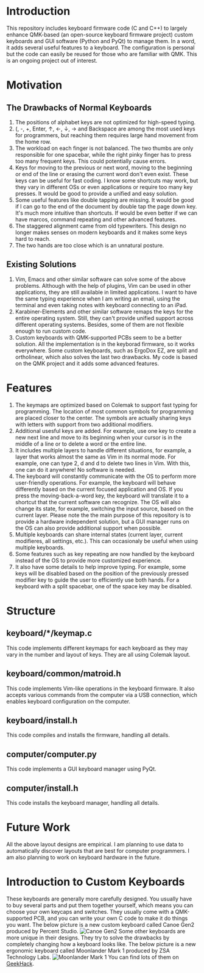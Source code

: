 # Introduction
This repository includes keyboard firmware code (C and C++) to largely enhance QMK-based (an open-source keyboard firmware project) custom keyboards and GUI software (Python and PyQt) to manage them. In a word, it adds several useful features to a keyboard. The configuration is personal but the code can easily be reused for those who are familiar with QMK. This is an ongoing project out of interest.
# Motivation
## The Drawbacks of Normal Keyboards
1. The positions of alphabet keys are not optimized for high-speed typing.
2. (, -, +, Enter, ↑, ←, ↓, → and Backspace are among the most used keys for programmers, but reaching them requires large hand movement from the home row.
3. The workload on each finger is not balanced. The two thumbs are only responsible for one spacebar, while the right pinky finger has to press too many frequent keys. This could potentially cause errors.
4. Keys for moving to the previous or next word, moving to the beginning or end of the line or erasing the current word don't even exist. These keys can be useful for fast coding. I know some shortcuts may work, but they vary in different OSs or even applications or require too many key presses. It would be good to provide a unified and easy solution.
5. Some useful features like double tapping are missing. It would be good if I can go to the end of the document by double tap the page down key. It's much more intuitive than shortcuts. If would be even better if we can have marcos, command repeating and other advanced features.
6. The staggered alignment came from old typewriters. This design no longer makes senses on modern keyboards and it makes some keys hard to reach.
7. The two hands are too close which is an unnatural posture. 
## Existing Solutions
1. Vim, Emacs and other similar software can solve some of the above problems. Although with the help of plugins, Vim can be used in other applications, they are still available in limited applications. I want to have the same typing experience when I am writing an email, using the terminal and even taking notes with keyboard connecting to an iPad.
2. Karabiner-Elements and other similar software remaps the keys for the entire operating system. Still, they can't provide unified support across different operating systems. Besides, some of them are not flexible enough to run custom code.
3. Custom keyboards with QMK-supported PCBs seem to be a better solution. All the implementation is in the keyborad firmware, so it works everywhere. Some custom keyboards, such as ErgoDox EZ, are split and ortholinear, which also solves the last two drawbacks. My code is based on the QMK project and it adds some advanced features.
# Features
1. The keymaps are optimized based on Colemak to support fast typing for programming. The location of most common symbols for programming are placed closer to the center. The symbols are actually sharing keys with letters with support from two additional modifiers.
2. Additional usesful keys are added. For example, use one key to create a new next line and move to its beginning when your cursor is in the middle of a line or to delete a word or the entire line.
2. It includes multiple layers to handle different situations, for example, a layer that works almost the same as Vim in its normal mode. For example, one can type 2, d and d to delete two lines in Vim. With this, one can do it anywhere! No software is needed.
3. The keyboard will constantly communicate with the OS to perform more user-friendly operations. For example, the keyboard will behave differently based on the current focused application and OS. If you press the moving-back-a-word key, the keyboard will translate it to a shortcut that the current software can recognize. The OS will also change its state, for example, switching the input source, based on the current layer. Please note the the main purpose of this repository is to provide a hardware independent solution, but a GUI manager runs on the OS can also provide additional support when possible.
4. Multiple keyboards can share internal states (current layer, current modifieres, all settings, etc.). This can occasionaly be useful when using multiple keyboards.
6. Some features such as key repeating are now handled by the keyboard instead of the OS to provide more customized experience.
7. It also have some details to help improve typing. For example, some keys will be disabled based on the position of the previously pressed modifier key to guide the user to efficiently use both hands. For a keyboard with a split spacebar, one of the space key may be disabled.
##
# Structure
## keyboard/*/keymap.c
This code implements different keymaps for each keyboard as they may vary in the number and layout of keys. They are all using Colemak layout.
## keyboard/common/matroid.h
This code implements Vim-like operations in the keyboard firmware. It also accepts various commands from the computer via a USB connection, which enables keyboard configuration on the computer.
## keyboard/install.h
This code compiles and installs the firmware, handling all details.
## computer/computer.py
This code implements a GUI keyboard manager using PyQt.
## computer/install.h
This code installs the keyboard manager, handling all details.
# Future Work
All the above layout designs are empirical. I am planning to use data to automatically discover layouts that are best for computer programmers. I am also planning to work on keyboard hardware in the future.
# Introduction to Custom Keyboards
These keyboards are generally more carefully designed. You usually have to buy several parts and put them together yourself, which means you can choose your own keycaps and switches. They usually come with a QMK-supported PCB, and you can write your own C code to make it do things you want. The below picture is a new custom keyboard called Canoe Gen2 produced by Percent Studio. ![Canoe Gen2](https://cdn.shopify.com/s/files/1/0162/8117/4080/products/canoe_gen2_panda_1080x.png?v=1596003849) Some other keyboards are more unique in their designs. They try to solve the drawbacks by completely changing how a keyboard looks like. The below picture is a new ergonomic keyboard called Moonlander Mark 1 produced by ZSA Technology Labs. ![Moonlander Mark 1](https://www.zsa.io/static/b42dcd715c76bd330737b385b2a218a6/0838a/1-hero-white.webp) You can find lots of them on [GeekHack](https://geekhack.org/index.php?board=70.0).

